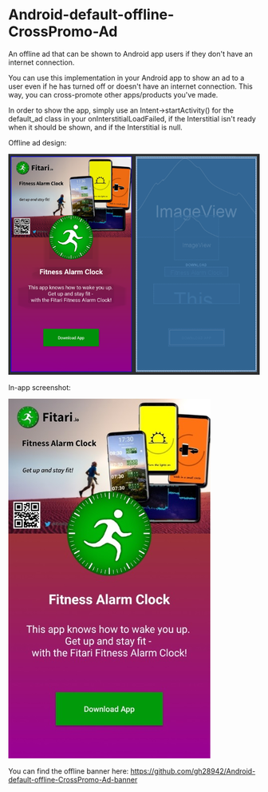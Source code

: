 # Android-default-offline-CrossPromo-Ad
An offline ad that can be shown to Android app users if they don't have an internet connection.

You can use this implementation in your Android app to show an ad to a user even if he has turned off or doesn't have an internet connection. This way, you can cross-promote other apps/products you've made.

In order to show the app, simply use an Intent->startActivity() for the default_ad class in your onInterstitialLoadFailed, if the Interstitial isn't ready when it should be shown, and if the Interstitial is null.


Offline ad design:

![Offline Ad Design](examples/default-ad-design.png?raw=true "Offline Ad Design")


In-app screenshot:

![Offline Ad Screenshot](examples/screenshot_20190610-154840.jpg?raw=true "Offline Ad Screenshot")
 
You can find the offline banner here: https://github.com/gh28942/Android-default-offline-CrossPromo-Ad-banner
